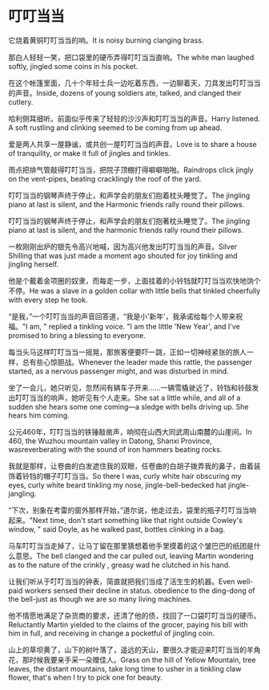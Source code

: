 # 叮叮当当

<p><span class="chinese">它烧着黄铜叮叮当当的响。</span><span class="english">It is noisy burning clanging brass.</span></p>

<p><span class="chinese">那白人轻轻一笑，把口袋里的硬币弄得叮叮当当直响。</span><span class="english">The white man laughed softly, jingled some coins in his pocket.</span></p>

<p><span class="chinese">在这个帐篷里面，几十个年轻士兵一边吃着东西，一边聊着天，刀具发出叮叮当当的声音。</span><span class="english">Inside, dozens of young soldiers ate, talked, and clanged their cutlery.</span></p>

<p><span class="chinese">哈利侧耳细听。前面似乎传来了轻轻的沙沙声和叮叮当当的声音。</span><span class="english">Harry listened. A soft rustling and clinking seemed to be coming from up ahead.</span></p>

<p><span class="chinese">爱是两人共享一屋静谧，或共创一屋叮叮当当的声音。</span><span class="english">Love is to share a house of tranquility, or make it full of jingles and tinkles.</span></p>

<p><span class="chinese">雨点把排气管敲得叮叮当当，把院子顶棚打得噼噼啪啪。</span><span class="english">Raindrops click jingly on the vent-pipes, beating cracklingly the roof of the yard.</span></p>

<p><span class="chinese">叮叮当当的钢琴声终于停止，和声学会的朋友们抱着枕头睡觉了。</span><span class="english">The jingling piano at last is silent, and the Harmonic friends rally round their pillows.</span></p>

<p><span class="chinese">叮叮当当的钢琴声终于停止，和声学会的朋友们抱著枕头睡觉了。</span><span class="english">The jingling piano at last is silent, and the harmonic friends rally round their pillows.</span></p>

<p><span class="chinese">一枚刚刚出炉的银先令高兴地喊，因为高兴他发出叮叮当当的声音。</span><span class="english">Silver Shilling that was just made a moment ago shouted for joy tinkling and jingling herself.</span></p>

<p><span class="chinese">他是个戴着金项圈的奴隶，而每走一步，上面挂着的小铃铛就叮叮当当欢快地饷个不停。</span><span class="english">He was a slave in a golden collar with little bells that tinkled cheerfully with every step he took.</span></p>

<p><span class="chinese">“是我，”一个叮叮当当的声音回答道，“我是小'新年'，我承诺给每个人带来祝福。</span><span class="english">"I am, " replied a tinkling voice. "I am the little 'New Year', and I've promised to bring a blessing to everyone.</span></p>

<p><span class="chinese">每当头马这样叮叮当当一摇晃，那旅客便要吓一跳，正如一切神经紧张的旅人一样，总有些心惊胆战。</span><span class="english">Whenever the leader made this rattle, the passenger started, as a nervous passenger might, and was disturbed in mind.</span></p>

<p><span class="chinese">坐了一会儿，她只听见，忽然间有辆车子开来……一辆雪橇驶近了，铃铛和铃鼓发出叮叮当当的响声，她听见有个人走来。</span><span class="english">She sat a little while, and all of a sudden she hears some one coming—a sledge with bells driving up. She hears him coming.</span></p>

<p><span class="chinese">公元460年，叮叮当当的铁锤敲凿声，响彻在山西大同武周山南麓的山崖间。</span><span class="english">In 460, the Wuzhou mountain valley in Datong, Shanxi Province, wasreverberating with the sound of iron hammers beating rocks.</span></p>

<p><span class="chinese">我就是那样，让卷曲的白发遮住我的双眼，任卷曲的白胡子拨弄我的鼻子，由着装饰着铃铛的帽子叮叮当当。</span><span class="english">So there I was, curly white hair obscuring my eyes, curly white beard tinkling my nose, jingle-bell-bedecked hat jingle-jangling.</span></p>

<p><span class="chinese">“下次，别象在考雷的窗外那样开始，”道尔说，他走过去，袋里的瓶子叮叮当当响起来。</span><span class="english">"Next time, don't start something like that right outside Cowley's window, " said Doyle, as he walked past, bottles clinking in a bag.</span></p>

<p><span class="chinese">马车叮叮当当走掉了，让马丁留在那里猜想着他手里摸着的这个皱巴巴的纸团是什么意思。</span><span class="english">The bell clanged and the car pulled out, leaving Martin wondering as to the nature of the crinkly , greasy wad he clutched in his hand.</span></p>

<p><span class="chinese">让我们听从于叮叮当当的钟表，简直就把我们当成了活生生的机器。</span><span class="english">Even well-paid workers sensed their decline in status. obedience to the ding-dong of the bell-just as though we are so many living machines.</span></p>

<p><span class="chinese">他不情愿地满足了杂货商的要求，还清了他的债，找回了一口袋叮叮当当的硬币。</span><span class="english">Reluctantly Martin yielded to the claims of the grocer, paying his bill with him in full, and receiving in change a pocketful of jingling coin.</span></p>

<p><span class="chinese">山上的草坝黄了，山下的树叶落了，遥远的天山，要很久才能迎来叮叮当当的羊角花，那时候我要亲手采一朵赠佳人。</span><span class="english">Grass on the hill of Yellow Mountain, tree leaves, the distant mountains, take long time to usher in a tinkling claw flower, that's when I try to pick one for beauty.</span></p>

